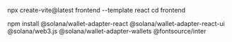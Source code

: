 npx create-vite@latest frontend --template react
cd frontend

npm install @solana/wallet-adapter-react @solana/wallet-adapter-react-ui @solana/web3.js @solana/wallet-adapter-wallets @fontsource/inter
